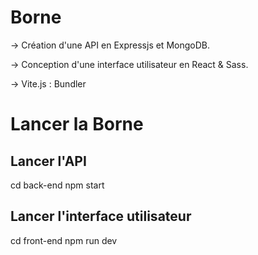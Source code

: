 # Borne

-> Création d'une API en Expressjs et MongoDB.

-> Conception d'une interface utilisateur en React & Sass.

-> Vite.js : Bundler

# Lancer la Borne 

## Lancer l'API

cd back-end
npm start

## Lancer l'interface utilisateur

cd front-end 
npm run dev
